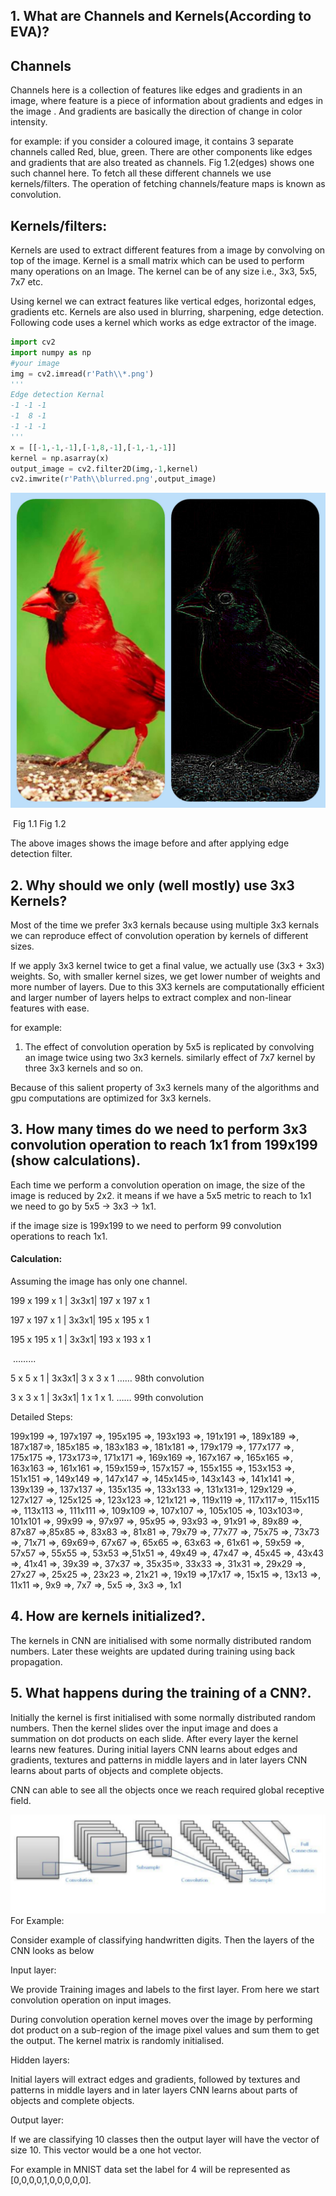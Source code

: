 ## 1. What are Channels and Kernels(According to EVA)?

## Channels

Channels here is a collection of features like edges and gradients in an image, where feature is a piece of information about gradients and edges in the image . And gradients are basically the direction of change in color intensity.  

for example:
if you consider a coloured image, it contains 3 separate channels called Red, blue, green.  There  are other components like edges and gradients that are also treated as channels. Fig 1.2(edges) shows one such channel here. To fetch all these different channels we use kernels/filters. The operation of fetching channels/feature maps is known as convolution. 

## Kernels/filters: 

Kernels are used to extract different features from a image by convolving on top of the image. Kernel is a small matrix which can be used to perform many operations on an Image. The kernel can be of any size i.e., 3x3, 5x5, 7x7 etc. 

Using kernel we can extract features like vertical edges, horizontal edges, gradients etc. Kernels are also used in blurring, sharpening, edge detection. Following code uses a kernel which works as edge extractor of the image.

```python
import cv2
import numpy as np
#your image
img = cv2.imread(r'Path\\*.png')
'''
Edge detection Kernal
-1 -1 -1 
-1  8 -1
-1 -1 -1
'''
x = [[-1,-1,-1],[-1,8,-1],[-1,-1,-1]]
kernel = np.asarray(x)
output_image = cv2.filter2D(img,-1,kernel)
cv2.imwrite(r'Path\\blurred.png',output_image) 

```



![Kernel](kernel.jpg)

​                                                             Fig 1.1                                                      Fig 1.2

The above images shows the image before and after applying edge detection filter.​                               



## 2. Why should we only (well mostly) use 3x3 Kernels?

Most of the time we prefer 3x3 kernals because using multiple 3x3 kernals we can reproduce effect of convolution operation by kernels of different sizes.

If we apply 3x3 kernel twice to get a final value, we actually use (3x3 + 3x3) weights. So, with smaller kernel sizes, we get lower number of weights and more number of layers. Due to this 3X3 kernels are computationally efficient and larger number of layers helps to extract complex and non-linear features with ease.

for example:

1) The effect of convolution operation  by 5x5 is replicated by convolving an image twice using  two 3x3 kernels. similarly effect of 7x7 kernel by three 3x3 kernels and so on.

Because of this salient property of 3x3 kernels many of the algorithms and  gpu computations are optimized for 3x3 kernels.  



## 3. How many times do we need to perform 3x3 convolution operation to reach 1x1 from 199x199 (show calculations).

 Each time we perform a convolution operation on image, the size of the image is reduced by 2x2. it means if we have a 5x5 metric to reach to 1x1 we need to go by 5x5 -> 3x3 -> 1x1. 

if the image size is 199x199 to we need to perform 99 convolution operations to reach 1x1.

#### Calculation:

Assuming the image has only one channel.

 199 x 199 x 1 | 3x3x1| 197 x 197 x 1

 197 x 197 x 1 | 3x3x1| 195 x 195 x 1

 195 x 195 x 1 | 3x3x1| 193 x 193 x 1

​                           ……...

5 x 5 x 1           | 3x3x1|         3 x 3 x 1      …… 98th convolution

3 x 3 x 1           | 3x3x1|         1 x 1 x 1.     …… 99th convolution



Detailed Steps:

199x199 =>, 197x197 =>, 195x195 =>, 193x193 =>, 191x191 =>, 189x189 =>, 187x187=>, 185x185 =>, 183x183 =>, 181x181 =>, 179x179 =>, 177x177 =>, 175x175 =>, 173x173=>, 171x171 =>, 169x169 =>, 167x167 =>, 165x165 =>, 163x163 =>, 161x161 =>, 159x159=>, 157x157 =>, 155x155 =>, 153x153 =>, 151x151 =>, 149x149 =>, 147x147 =>, 145x145=>, 143x143 =>, 141x141 =>, 139x139 =>, 137x137 =>, 135x135 =>, 133x133 =>, 131x131=>, 129x129 =>, 127x127 =>, 125x125 =>, 123x123 =>, 121x121 =>, 119x119 =>, 117x117=>, 115x115 =>, 113x113 =>, 111x111 =>, 109x109 =>, 107x107 =>, 105x105 =>, 103x103=>, 101x101 =>, 99x99 =>, 97x97 =>, 95x95 =>, 93x93 =>, 91x91 =>, 89x89 =>, 87x87 =>,85x85 =>, 83x83 =>, 81x81 =>, 79x79 =>, 77x77 =>, 75x75 =>, 73x73 =>, 71x71 =>, 69x69=>, 67x67 =>, 65x65 =>, 63x63 =>, 61x61 =>, 59x59 =>, 57x57 =>, 55x55 =>, 53x53 =>,51x51 =>, 49x49 =>, 47x47 =>, 45x45 =>, 43x43 =>, 41x41 =>, 39x39 =>, 37x37 =>, 35x35=>, 33x33 =>, 31x31 =>, 29x29 =>, 27x27 =>, 25x25 =>, 23x23 =>, 21x21 =>, 19x19 =>,17x17 =>, 15x15 =>, 13x13 =>, 11x11 =>, 9x9 =>, 7x7 =>, 5x5 =>, 3x3 =>, 1x1





## 4. How are kernels initialized?.

The kernels in CNN are initialised with some normally distributed random numbers. Later these weights are updated during training using back propagation.



## 5. What happens during the training of a CNN?.

Initially the kernel is first initialised with some normally distributed random numbers. Then the kernel slides over the input image and does a summation on dot products on each slide. After every layer the kernel learns new features. During initial layers CNN learns about edges and gradients, textures and patterns in middle layers and in later layers CNN learns about parts of objects and complete objects.  

CNN can able to see all the objects once we reach required global receptive field. 



![Kernel](cnn.png)For Example:

Consider example of classifying handwritten digits. Then the layers of the CNN looks as below

Input layer:

We provide Training images and labels to the first layer. From here we start convolution operation on input images. 

During convolution operation kernel moves over the image by performing dot product on a sub-region of the image pixel values and sum them to get the output. The kernel matrix is randomly initialised. 

Hidden layers:

Initial layers will extract edges and gradients, followed by textures and patterns in middle layers and in later layers CNN learns about parts of objects and complete objects. 

Output layer:

If we are classifying 10 classes then the output layer will have the vector of size 10. This vector would be a one hot vector.

For example in MNIST data set the label for 4 will be represented as [0,0,0,0,1,0,0,0,0,0]. 

 
